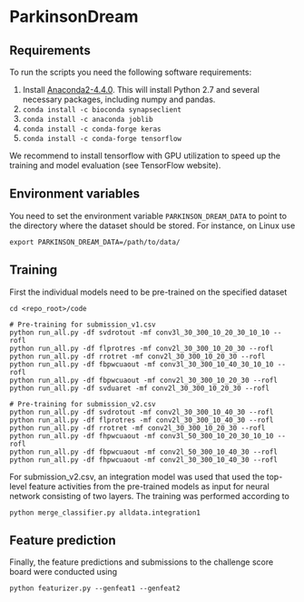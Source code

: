 # ParkinsonDream
## Requirements
To run the scripts you need the following software requirements:
1. Install [Anaconda2-4.4.0](https://www.continuum.io/downloads). This will install Python 2.7 
and several necessary packages, including numpy and pandas.
2. `conda install -c bioconda synapseclient`
3. `conda install -c anaconda joblib`
4. `conda install -c conda-forge keras`
5. `conda install -c conda-forge tensorflow`

We recommend to install tensorflow with GPU utilization to speed up the training and 
model evaluation (see TensorFlow website).

## Environment variables
You need to set the environment variable `PARKINSON_DREAM_DATA` to point to
the directory where the dataset should be stored. For instance,
on Linux use 

`export PARKINSON_DREAM_DATA=/path/to/data/`


## Training

First the individual models need to be pre-trained on the specified dataset
```
cd <repo_root>/code

# Pre-training for submission_v1.csv
python run_all.py -df svdrotout -mf conv3l_30_300_10_20_30_10_10 --rofl
python run_all.py -df flprotres -mf conv2l_30_300_10_20_30 --rofl
python run_all.py -df rrotret -mf conv2l_30_300_10_20_30 --rofl
python run_all.py -df fbpwcuaout -mf conv3l_30_300_10_40_30_10_10 --rofl
python run_all.py -df fbpwcuaout -mf conv2l_30_300_10_20_30 --rofl
python run_all.py -df svduaret -mf conv2l_30_300_10_20_30 --rofl

# Pre-training for submission_v2.csv
python run_all.py -df svdrotout -mf conv2l_30_300_10_40_30 --rofl
python run_all.py -df flprotres -mf conv2l_30_300_10_40_30 --rofl
python run_all.py -df rrotret -mf conv2l_30_300_10_20_30 --rofl
python run_all.py -df fhpwcuaout -mf conv3l_50_300_10_20_30_10_10 --rofl
python run_all.py -df fbpwcuaout -mf conv2l_50_300_10_40_30 --rofl
python run_all.py -df fhpwcuaout -mf conv2l_30_300_10_40_30 --rofl
```

For submission_v2.csv, an integration model was used that used the top-level
feature activities from the pre-trained models as input for neural network
consisting of two layers. The training was performed according to

```
python merge_classifier.py alldata.integration1
```

## Feature prediction

Finally, the feature predictions and submissions to the challenge score board
were conducted using
```
python featurizer.py --genfeat1 --genfeat2
```
